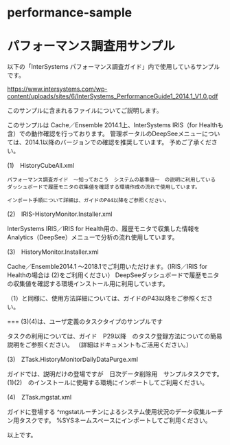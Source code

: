 # performance-sample
# パフォーマンス調査用サンプル

以下の「InterSystems パフォーマンス調査ガイド」内で使用しているサンプルです。

https://www.intersystems.com/wp-content/uploads/sites/6/InterSystems_PerformanceGuide1_2014.1_V1.0.pdf

このサンプルに含まれるファイルについてご説明します。

このサンプルは Cache／Ensemble 2014.1上、InterSystems IRIS（for Healthも含）での動作確認を行っております。
管理ポータルのDeepSeeメニューについては、2014.1以降のバージョンでの確認を推奨しています。
予めご了承ください。


(1)　HistoryCubeAll.xml

	パフォーマンス調査ガイド　～知っておこう　システムの基準値～　の説明に利用している
	ダッシュボードで履歴モニタの収集値を確認する環境作成の流れで使用しています。

	インポート手順について詳細は、ガイドのP44以降をご参照ください。


(2)　IRIS-HistoryMonitor.Installer.xml

  InterSystems IRIS／IRIS for Health用の、履歴モニタで収集した情報を Analytics（DeepSee）メニューで分析の流れ使用しています。


(3)　HistoryMonitor.Installer.xml

  Cache／Ensemble2014.1 ～2018.1でご利用いただけます。（IRIS／IRIS for Healthの場合は (2)をご利用ください）
  DeepSeeダッシュボードで履歴モニタの収集値を確認する環境インストール用に利用しています。
  
  （1）と同様に、使用方法詳細については、ガイドのP43以降をご参照ください。



===  (3)(4)は、ユーザ定義のタスクタイプのサンプルです


タスクの利用については、ガイド　P29以降　のタスク登録方法についての簡易説明をご参照ください。
（詳細はドキュメントもご活用ください。）

(3)　ZTask.HistoryMonitorDailyDataPurge.xml

  ガイドでは、説明だけの登場ですが　日次データ削除用　サンプルタスクです。
  (1)(2)　のインストールに使用する環境にインポートしてご利用ください。


(4)　ZTask.mgstat.xml

  ガイドに登場する ^mgstatルーチンによるシステム使用状況のデータ収集ルーチン用タスクです。
  %SYSネームスペースにインポートしてご利用ください。

以上です。
